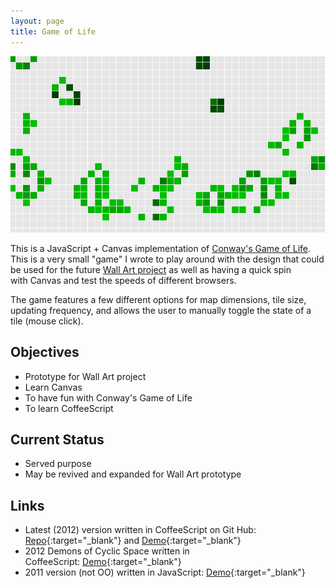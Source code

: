 ```yaml
---
layout: page
title: Game of Life
---
```


![Screenshot](GameOfLifeScreenshot.png)

This is a JavaScript + Canvas implementation of [Conway's Game of Life](http://en.wikipedia.org/wiki/Conway%27s_Game_of_Life). This is a very small "game" I wrote to play around with the design that could be used for the future [Wall Art project](../living) as well as having a quick spin with Canvas and test the speeds of different browsers.

The game features a few different options for map dimensions, tile size, updating frequency, and allows the user to manually toggle the state of a tile (mouse click).

Objectives
---
* Prototype for Wall Art project
* Learn Canvas
* To have fun with Conway's Game of Life
* To learn CoffeeScript

Current Status
---
* Served purpose
* May be revived and expanded for Wall Art prototype

Links
---
* Latest (2012) version written in CoffeeScript on Git Hub: [Repo](https://github.com/thenickreynolds/gameoflife){:target="_blank"} and [Demo](http://thenickreynolds.github.io/gameoflife){:target="_blank"}
* 2012 Demons of Cyclic Space written in CoffeeScript: [Demo](DemonsOfCyclicSpace.coffeescript.html){:target="_blank"}
* 2011 version (not OO) written in JavaScript: [Demo](gameoflife.html){:target="_blank"}
